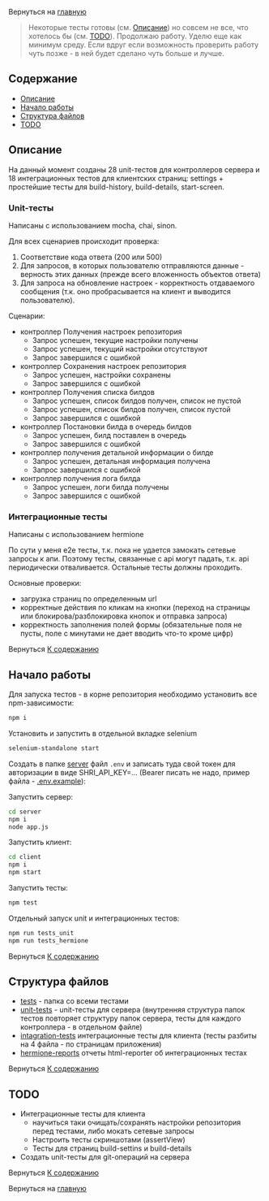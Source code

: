 Вернуться на [главную](README.md)

> Некоторые тесты готовы (см. [Описание](#about)) но совсем не все, что хотелось бы (см. [TODO](#todo)). Продолжаю работу. Уделю еще как минимум среду. Если вдруг если возможность проверить работу чуть позже - в ней будет сделано чуть больше и лучше. 

## Содержание <a name = "content_table"></a>

- [Описание](#about)
- [Начало работы](#getting_started)
- [Структура файлов](#file_tree)
- [TODO](#todo)

## Описание <a name = "about"></a>

На данный момент созданы 28 unit-тестов для контроллеров сервера и 18 интеграционных тестов для клиентских страниц: settings + простейшие тесты для build-history, build-details, start-screen.

### Unit-тесты

Написаны с использованием mocha, chai, sinon.

Для всех сценариев происходит проверка:
1. Соответствие кода ответа (200 или 500)
2. Для запросов, в которых пользователю отправляются данные - верность этих данных (прежде всего вложенность объектов ответа)
3. Для запроса на обновление настроек - корректность отдаваемого сообщения (т.к. оно пробрасывается на клиент и выводится пользователю).

Сценарии:
- контроллер Получения настроек репозитория
    - Запрос успешен, текущие настройки получены
    - Запрос успешен, текущий настройки отсутствуют
    - Запрос завершился с ошибкой
- контроллер Сохранения настроек репозитория
    - Запрос успешен, настройки сохранены
    - Запрос завершился с ошибкой
- контроллер Получения списка билдов
    - Запрос успешен, список билдов получен, список не пустой
    - Запрос успешен, список билдов получен, список пустой
    - Запрос завершился с ошибкой
- контроллер Постановки билда в очередь билдов
    - Запрос успешен, билд поставлен в очередь
    - Запрос завершился с ошибкой
- контроллер получения детальной информации о билде
    - Запрос успешен, детальная информация получена
    - Запрос завершился с ошибкой
- контроллер получения лога билда
    - Запрос успешен, логи билда получены
    - Запрос завершился с ошибкой

### Интеграционные тесты
Написаны с использованием hermione

По сути у меня e2e тесты, т.к. пока не удается замокать сетевые запросы к апи. Поэтому тесты, связанные с api могут падать, т.к. api периодически отваливается. Остальные тесты должны проходить.

Основные проверки:
- загрузка страниц по определенным url
- корректные действия по кликам на кнопки (переход на страницы или блокирова/разблокировка кнопок и отправка запроса)
- корректность заполнения полей формы (обязательные поля не пусты, поле с минутами не дает вводить что-то кроме цифр)

Вернуться [К содержанию](#content_table)

## Начало работы <a name = "getting_started"></a>

Для запуска тестов - в корне репозитория необходимо установить все npm-зависимости:
```bash
npm i
``` 
Установить и запустить в отдельной вкладке selenium
```bash
selenium-standalone start
```
Создать в папке [server](server) файл `.env` и записать туда свой токен для авторизации в виде SHRI_API_KEY=... (Bearer писать не надо, пример файла - [.env.example](server/.env.example)):

Запустить сервер:
```bash
cd server
npm i
node app.js
```

Запустить клиент: 
```bash
cd client
npm i
npm start
```

Запустить тесты:
```bash
npm test
``` 
Отдельный запуск unit и интеграционных тестов:
```bash
npm run tests_unit
npm run tests_hermione
``` 

Вернуться [К содержанию](#content_table)

## Структура файлов <a name = "file_tree"></a>

- [tests](tests) - папка со всеми тестами
- [unit-tests](unit-tests) - unit-тесты для сервера (внутренняя структура папок тестов повторяет структуру папок сервера, тесты для каждого контроллера - в отдельном файле)
- [intagration-tests](intagration-tests) интеграционные тесты для клиента (тесты разбиты на 4 файла - по страницам приложения)
- [hermione-reports](hermione-reports) отчеты html-reporter об интеграционных тестах

Вернуться [К содержанию](#content_table)

## TODO

- Интеграционные тесты для клиента
   - научиться таки очищать/сохранять настройки репозитория перед тестами, либо мокать сетевые запросы
   - Настроить тесты скриншотами (assertView)
   - Тесты для страниц build-settins и build-details
- Создать unit-тесты для git-операций на сервера

Вернуться [К содержанию](#content_table)

Вернуться на [главную](README.md)
